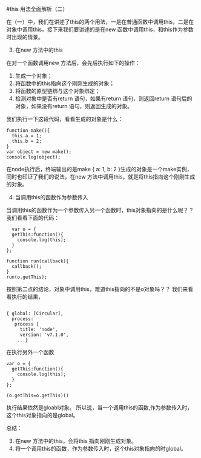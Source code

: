 #this 用法全面解析（二）

在（一）中，我们在讲述了this的两个用法，一是在普通函数中调用this，二是在对象中调用this。接下来我们要讲述的是在new 函数中调用this，和this作为参数时出现的情景。

3. 在new 方法中的this

在对一个函数调用new 方法后，会先后执行如下的操作：

1. 生成一个对象；
2. 将函数中的this指向这个刚刚生成的对象；
3. 将函数的原型链绑与这个对象绑定；
4. 检测对象中是否有return 语句，如果有return 语句，则返回return 语句后的对象，如果没有return 语句，则返回生成的对象。

我们执行一下这段代码，看看生成的对象是什么：

```
function make(){
  this.a = 1;
  this.b = 2;
}
var object = new make();
console.log(object);
```

在node执行后，终端输出的是make { a: 1, b: 2 }生成的对象是一个make实例，同时也印证了我们的说法，在new 方法中调用this，就是将this指向这个刚刚生成的对象。

4. 当调用this的函数作为参数传入

当调用this的函数作为一个参数传入另一个函数时，this对象指向的是什么呢？？我们看看下面的代码：

```
  var o = {
  getThis:function(){
    console.log(this);
  }
};

function run(callback){
  callback();
}
run(o.getThis);
```

按照第二点的结论，对象中调用this，难道this指向的不是o对象吗？？
我们来看看执行的结果，

```

{ global: [Circular],
  process: 
   process {
     title: 'node',
     version: 'v7.1.0',
    ...}
```

在执行另外一个函数

```
var o = {
  getThis:function(){
    console.log(this);
  }
};

(o.getThis=o.getThis)()

```

执行结果依然是gloabl对象。
所以说，当一个调用this的函数,作为参数传入时，这个this对象指向的是global。

总结：

3. 在new 方法中的this，会将this 指向刚刚生成对象。
4. 将一个调用this的函数，作为参数传入时，这个this对象指向的时global。


